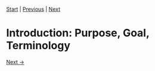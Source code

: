 [Start](../Index.md) | [Previous](../Scalem-User-Guide.md) | [Next](Window-Overview.md)

# Introduction: Purpose, Goal, Terminology

[Next &rarr;](Window-Overview.md)